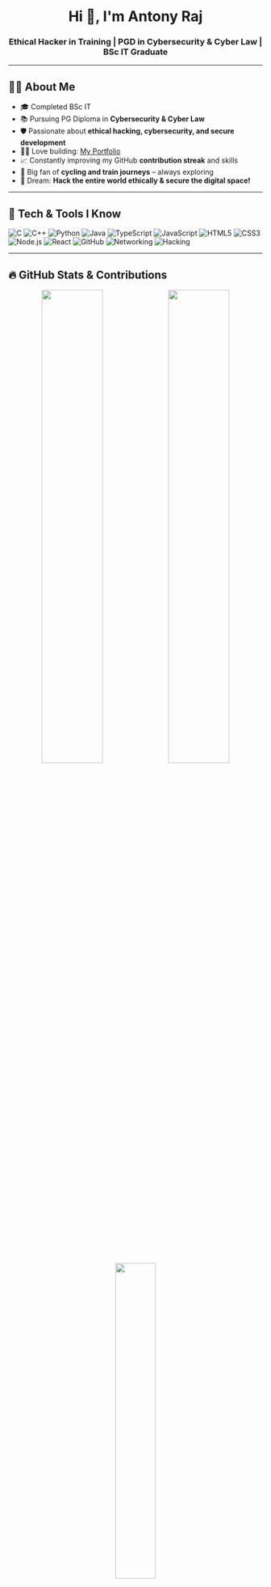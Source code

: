 <h1 align="center">Hi 👋, I'm Antony Raj</h1>
<h3 align="center">Ethical Hacker in Training | PGD in Cybersecurity & Cyber Law | BSc IT Graduate</h3>

---

## 🧑‍💻 About Me

- 🎓 Completed BSc IT  
- 📚 Pursuing PG Diploma in **Cybersecurity & Cyber Law**  
- 🛡️ Passionate about **ethical hacking, cybersecurity, and secure development**  
- 👨‍💻 Love building: [My Portfolio](https://antony-009.github.io/antonyportfolio/)  
- 📈 Constantly improving my GitHub **contribution streak** and skills  
- 🚆 Big fan of **cycling and train journeys** – always exploring  
- 🎯 Dream: **Hack the entire world ethically & secure the digital space!**

---

## 🔧 Tech & Tools I Know

![C](https://img.shields.io/badge/C-00599C?style=for-the-badge&logo=c&logoColor=white)
![C++](https://img.shields.io/badge/C++-00599C?style=for-the-badge&logo=c%2B%2B&logoColor=white)
![Python](https://img.shields.io/badge/Python-3776AB?style=for-the-badge&logo=python&logoColor=white)
![Java](https://img.shields.io/badge/Java-ED8B00?style=for-the-badge&logo=java&logoColor=white)
![TypeScript](https://img.shields.io/badge/TypeScript-007ACC?style=for-the-badge&logo=typescript&logoColor=white)
![JavaScript](https://img.shields.io/badge/JavaScript-F7DF1E?style=for-the-badge&logo=javascript&logoColor=black)
![HTML5](https://img.shields.io/badge/HTML5-E34F26?style=for-the-badge&logo=html5&logoColor=white)
![CSS3](https://img.shields.io/badge/CSS3-1572B6?style=for-the-badge&logo=css3&logoColor=white)
![Node.js](https://img.shields.io/badge/Node.js-339933?style=for-the-badge&logo=nodedotjs&logoColor=white)
![React](https://img.shields.io/badge/React-20232A?style=for-the-badge&logo=react&logoColor=61DAFB)
![GitHub](https://img.shields.io/badge/GitHub-181717?style=for-the-badge&logo=github&logoColor=white)
![Networking](https://img.shields.io/badge/Networking-228B22?style=for-the-badge&logo=cisco&logoColor=white)
![Hacking](https://img.shields.io/badge/Hacking-E53935?style=for-the-badge&logo=kalilinux&logoColor=white)

---

## 🔥 GitHub Stats & Contributions

<p align="center">
  <img width="49%" src="https://github-readme-stats.vercel.app/api?username=Antony-009&show_icons=true&theme=tokyonight&hide_border=true" />
  <img width="49%" src="https://github-readme-streak-stats.herokuapp.com/?user=Antony-009&theme=tokyonight&hide_border=true" />
</p>

<p align="center">
  <img width="40%" src="https://github-readme-stats.vercel.app/api/top-langs/?username=Antony-009&layout=compact&theme=tokyonight&hide_border=true" />
</p>

---

## 🏆 GitHub Trophies

<p align="center">
  <img src="https://github-profile-trophy.vercel.app/?username=Antony-009&theme=darkhub&no-frame=true&no-bg=true&margin-w=4" />
</p>

---

## 📊 Contribution Graph

<a href="https://github.com/Antony-009">
  <img src="https://github-readme-activity-graph.vercel.app/graph?username=Antony-009&bg_color=1a1b27&color=9f9f9f&line=5dade2&point=ffffff&area=true&hide_border=true" />
</a>

---

## 🔗 Connect With Me

[![LinkedIn](https://img.shields.io/badge/LinkedIn-Antony%20Raj-blue?style=for-the-badge&logo=linkedin)](https://www.linkedin.com/in/antony-raj-8b42b3254/)
[![Portfolio](https://img.shields.io/badge/Portfolio-Visit-darkblue?style=for-the-badge&logo=githubpages)](https://antony-009.github.io/antonyportfolio/)
[![Gmail](https://img.shields.io/badge/Gmail-antonyraj010@gmail.com-red?style=for-the-badge&logo=gmail&logoColor=white)](mailto:antony958570@gmail.com)

---

<p align="center">🛡️ Built with 💻 by <b>Antony Raj</b> | ❤️ Dreaming to hack the world (ethically) 🌐</p>
